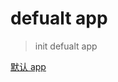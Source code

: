 # defualt app

> init defualt app

[默认 app](https://ke.qq.com/webcourse/index.html#cid=3169971&term_id=103296764&taid=10920602893311667&vid=5285890788222340289)